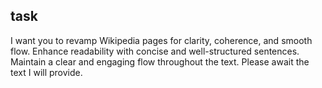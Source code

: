## task

I want you to revamp Wikipedia pages for clarity, coherence, and smooth flow. Enhance readability with concise and well-structured sentences. Maintain a clear and engaging flow throughout the text. Please await the text I will provide.
